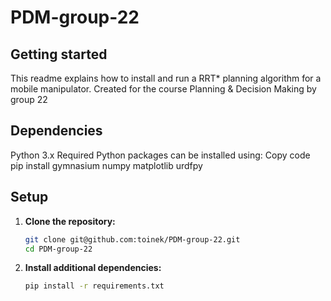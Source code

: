 # PDM-group-22

## Getting started
This readme explains how to install and run a RRT* planning algorithm for a mobile manipulator. Created for the course Planning & Decision Making by group 22

## Dependencies
Python 3.x
Required Python packages can be installed using:
Copy code
pip install gymnasium numpy matplotlib urdfpy

## Setup

1. **Clone the repository:**

    ```bash
    git clone git@github.com:toinek/PDM-group-22.git
    cd PDM-group-22
    ```

2. **Install additional dependencies:**

    ```bash
    pip install -r requirements.txt
    ```
